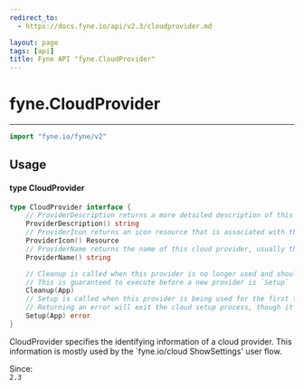 ```yaml
---
redirect_to:
  - https://docs.fyne.io/api/v2.3/cloudprovider.md

layout: page
tags: [api]
title: Fyne API "fyne.CloudProvider"
---
```



# fyne.CloudProvider
---
```go
import "fyne.io/fyne/v2"
```

## Usage

#### type CloudProvider

```go
type CloudProvider interface {
	// ProviderDescription returns a more detailed description of this cloud provider.
	ProviderDescription() string
	// ProviderIcon returns an icon resource that is associated with the given cloud service.
	ProviderIcon() Resource
	// ProviderName returns the name of this cloud provider, usually the name of the service it uses.
	ProviderName() string

	// Cleanup is called when this provider is no longer used and should be disposed.
	// This is guaranteed to execute before a new provider is `Setup`
	Cleanup(App)
	// Setup is called when this provider is being used for the first time.
	// Returning an error will exit the cloud setup process, though it can be retried.
	Setup(App) error
}
```

CloudProvider specifies the identifying information of a cloud provider. This information is mostly used by the `fyne.io/cloud ShowSettings' user flow.


<div class="since">Since: <code>
2.3</code></div>
